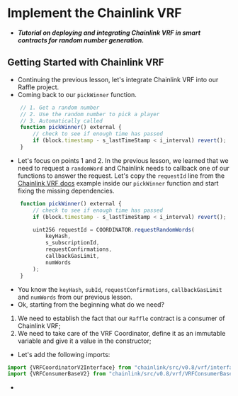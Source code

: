 # Implement the Chainlink VRF
- ***Tutorial on deploying and integrating Chainlink VRF in smart contracts for random number generation.***

## Getting Started with Chainlink VRF
- Continuing the previous lesson, let's integrate Chainlink VRF into our Raffle project.
- Coming back to our `pickWinner` function.

```javascript
    // 1. Get a random number
    // 2. Use the random number to pick a player
    // 3. Automatically called
    function pickWinner() external {
        // check to see if enough time has passed
        if (block.timestamp - s_lastTimeStamp < i_interval) revert();
    }
```

- Let's focus on points 1 and 2. In the previous lesson, we learned that we need to request a `randomWord` and Chainlink needs to callback one of our functions to answer the request. Let's copy the `requestId` line from the [Chainlink VRF docs](https://docs.chain.link/vrf/v2/subscription/examples/get-a-random-number#analyzing-the-contract) example inside our `pickWinner` function and start fixing the missing dependencies.

```javascript
    function pickWinner() external {
        // check to see if enough time has passed
        if (block.timestamp - s_lastTimeStamp < i_interval) revert();

        uint256 requestId = COORDINATOR.requestRandomWords(
            keyHash,
            s_subscriptionId,
            requestConfirmations,
            callbackGasLimit,
            numWords
        );
    }
```

- You know the `keyHash`, `subId`, `requestConfirmations`, `callbackGasLimit` and `numWords` from our previous lesson.
- Ok, starting from the beginning what do we need?
1. We need to establish the fact that our `Raffle` contract is a consumer of Chainlink VRF;
2. We need to take care of the VRF Coordinator, define it as an immutable variable and give it a value in the constructor;

- Let's add the following imports:

```javascript
import {VRFCoordinatorV2Interface} from "chainlink/src/v0.8/vrf/interfaces/VRFCoordinatorV2Interface.sol";
import {VRFConsumerBaseV2} from "chainlink/src/v0.8/vrf/VRFConsumerBaseV2.sol";
```

- 